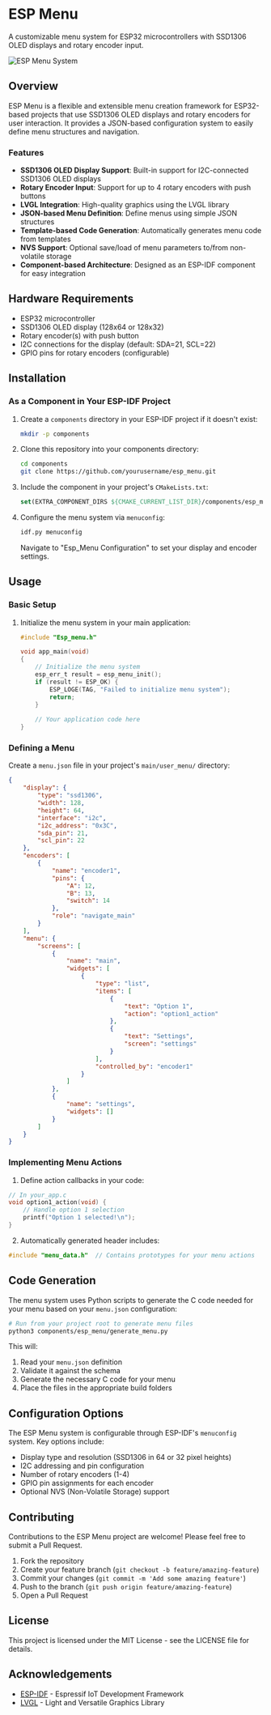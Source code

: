 # ESP Menu

A customizable menu system for ESP32 microcontrollers with SSD1306 OLED displays and rotary encoder input.

![ESP Menu System](https://via.placeholder.com/640x320.png?text=ESP+Menu+System)

## Overview

ESP Menu is a flexible and extensible menu creation framework for ESP32-based projects that use SSD1306 OLED displays and rotary encoders for user interaction. It provides a JSON-based configuration system to easily define menu structures and navigation.

### Features

- **SSD1306 OLED Display Support**: Built-in support for I2C-connected SSD1306 OLED displays
- **Rotary Encoder Input**: Support for up to 4 rotary encoders with push buttons
- **LVGL Integration**: High-quality graphics using the LVGL library
- **JSON-based Menu Definition**: Define menus using simple JSON structures
- **Template-based Code Generation**: Automatically generates menu code from templates
- **NVS Support**: Optional save/load of menu parameters to/from non-volatile storage
- **Component-based Architecture**: Designed as an ESP-IDF component for easy integration

## Hardware Requirements

- ESP32 microcontroller
- SSD1306 OLED display (128x64 or 128x32)
- Rotary encoder(s) with push button
- I2C connections for the display (default: SDA=21, SCL=22)
- GPIO pins for rotary encoders (configurable)

## Installation

### As a Component in Your ESP-IDF Project

1. Create a `components` directory in your ESP-IDF project if it doesn't exist:

   ```bash
   mkdir -p components
   ```

2. Clone this repository into your components directory:

   ```bash
   cd components
   git clone https://github.com/yourusername/esp_menu.git
   ```

3. Include the component in your project's `CMakeLists.txt`:

   ```cmake
   set(EXTRA_COMPONENT_DIRS ${CMAKE_CURRENT_LIST_DIR}/components/esp_menu)
   ```

4. Configure the menu system via `menuconfig`:

   ```bash
   idf.py menuconfig
   ```

   Navigate to "Esp_Menu Configuration" to set your display and encoder settings.

## Usage

### Basic Setup

1. Initialize the menu system in your main application:

   ```c
   #include "Esp_menu.h"

   void app_main(void)
   {
       // Initialize the menu system
       esp_err_t result = esp_menu_init();
       if (result != ESP_OK) {
           ESP_LOGE(TAG, "Failed to initialize menu system");
           return;
       }
       
       // Your application code here
   }
   ```

### Defining a Menu

Create a `menu.json` file in your project's `main/user_menu/` directory:

```json
{
    "display": {
        "type": "ssd1306",
        "width": 128,
        "height": 64,
        "interface": "i2c",
        "i2c_address": "0x3C",
        "sda_pin": 21,
        "scl_pin": 22
    },
    "encoders": [
        {
            "name": "encoder1",
            "pins": {
                "A": 12,
                "B": 13,
                "switch": 14
            },
            "role": "navigate_main"
        }
    ],
    "menu": {
        "screens": [
            {
                "name": "main",
                "widgets": [
                    {
                        "type": "list",
                        "items": [
                            {
                                "text": "Option 1",
                                "action": "option1_action"
                            },
                            {
                                "text": "Settings",
                                "screen": "settings"
                            }
                        ],
                        "controlled_by": "encoder1"
                    }
                ]
            },
            {
                "name": "settings",
                "widgets": []
            }
        ]
    }
}
```

### Implementing Menu Actions

1. Define action callbacks in your code:

```c
// In your_app.c
void option1_action(void) {
    // Handle option 1 selection
    printf("Option 1 selected!\n");
}
```

2. Automatically generated header includes:

```c
#include "menu_data.h"  // Contains prototypes for your menu actions
```

## Code Generation

The menu system uses Python scripts to generate the C code needed for your menu based on your `menu.json` configuration:

```bash
# Run from your project root to generate menu files
python3 components/esp_menu/generate_menu.py
```

This will:

1. Read your `menu.json` definition
2. Validate it against the schema
3. Generate the necessary C code for your menu
4. Place the files in the appropriate build folders

## Configuration Options

The ESP Menu system is configurable through ESP-IDF's `menuconfig` system. Key options include:

- Display type and resolution (SSD1306 in 64 or 32 pixel heights)
- I2C addressing and pin configuration
- Number of rotary encoders (1-4)
- GPIO pin assignments for each encoder
- Optional NVS (Non-Volatile Storage) support

## Contributing

Contributions to the ESP Menu project are welcome! Please feel free to submit a Pull Request.

1. Fork the repository
2. Create your feature branch (`git checkout -b feature/amazing-feature`)
3. Commit your changes (`git commit -m 'Add some amazing feature'`)
4. Push to the branch (`git push origin feature/amazing-feature`)
5. Open a Pull Request

## License

This project is licensed under the MIT License - see the LICENSE file for details.

## Acknowledgements

- [ESP-IDF](https://github.com/espressif/esp-idf) - Espressif IoT Development Framework
- [LVGL](https://lvgl.io/) - Light and Versatile Graphics Library
